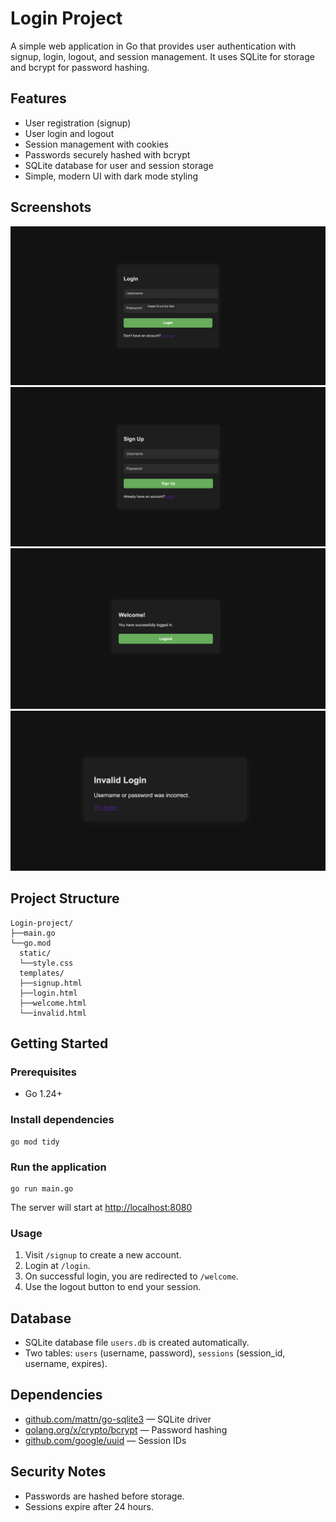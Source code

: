 # Login Project

A simple web application in Go that provides user authentication with signup, login, logout, and session management. It uses SQLite for storage and bcrypt for password hashing.

## Features
- User registration (signup)
- User login and logout
- Session management with cookies
- Passwords securely hashed with bcrypt
- SQLite database for user and session storage
- Simple, modern UI with dark mode styling

## Screenshots
![This is the login page](screenshots/login.png)
![This is the sign up page](screenshots/signUp.png)
![This is the welcome page](screenshots/welcome.png)
![This is the invalid page](screenshots/invalid.png)

## Project Structure
```
Login-project/
├──main.go           
└──go.mod             
  static/
  └──style.css     
  templates/           
  ├──signup.html        
  ├──login.html        
  ├──welcome.html       
  └──invalid.html    
```

## Getting Started

### Prerequisites
- Go 1.24+

### Install dependencies
```
go mod tidy
```

### Run the application
```
go run main.go
```

The server will start at [http://localhost:8080](http://localhost:8080)

### Usage
1. Visit `/signup` to create a new account.
2. Login at `/login`.
3. On successful login, you are redirected to `/welcome`.
4. Use the logout button to end your session.

## Database
- SQLite database file `users.db` is created automatically.
- Two tables: `users` (username, password), `sessions` (session_id, username, expires).

## Dependencies
- [github.com/mattn/go-sqlite3](https://github.com/mattn/go-sqlite3) — SQLite driver
- [golang.org/x/crypto/bcrypt](https://pkg.go.dev/golang.org/x/crypto/bcrypt) — Password hashing
- [github.com/google/uuid](https://github.com/google/uuid) — Session IDs

## Security Notes
- Passwords are hashed before storage.
- Sessions expire after 24 hours.
